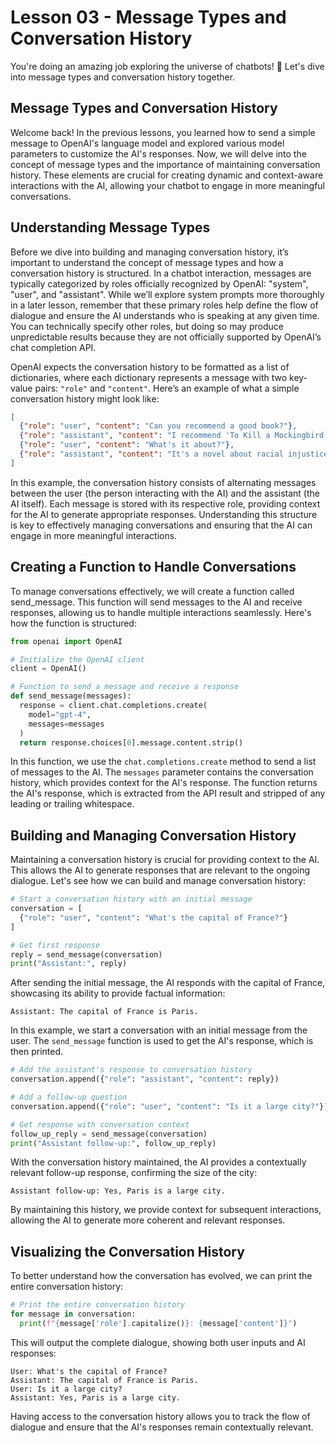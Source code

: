 # Lesson 03 - Message Types and Conversation History

You're doing an amazing job exploring the universe of chatbots! 🚀 Let's dive into message types and conversation history together.

## Message Types and Conversation History
Welcome back! In the previous lessons, you learned how to send a simple message to OpenAI's language model and explored various model parameters to customize the AI's responses. Now, we will delve into the concept of message types and the importance of maintaining conversation history. These elements are crucial for creating dynamic and context-aware interactions with the AI, allowing your chatbot to engage in more meaningful conversations.

## Understanding Message Types
Before we dive into building and managing conversation history, it’s important to understand the concept of message types and how a conversation history is structured. In a chatbot interaction, messages are typically categorized by roles officially recognized by OpenAI: "system", "user", and "assistant". While we’ll explore system prompts more thoroughly in a later lesson, remember that these primary roles help define the flow of dialogue and ensure the AI understands who is speaking at any given time. You can technically specify other roles, but doing so may produce unpredictable results because they are not officially supported by OpenAI’s chat completion API.

OpenAI expects the conversation history to be formatted as a list of dictionaries, where each dictionary represents a message with two key-value pairs: `"role"` and `"content"`. Here’s an example of what a simple conversation history might look like:

```JSON
[
  {"role": "user", "content": "Can you recommend a good book?"},
  {"role": "assistant", "content": "I recommend 'To Kill a Mockingbird' by Harper Lee."},
  {"role": "user", "content": "What's it about?"},
  {"role": "assistant", "content": "It's a novel about racial injustice and moral growth in the American South."}
]
```

In this example, the conversation history consists of alternating messages between the user (the person interacting with the AI) and the assistant (the AI itself). Each message is stored with its respective role, providing context for the AI to generate appropriate responses. Understanding this structure is key to effectively managing conversations and ensuring that the AI can engage in more meaningful interactions.

## Creating a Function to Handle Conversations
To manage conversations effectively, we will create a function called send_message. This function will send messages to the AI and receive responses, allowing us to handle multiple interactions seamlessly. Here's how the function is structured:

```Python
from openai import OpenAI

# Initialize the OpenAI client
client = OpenAI()

# Function to send a message and receive a response
def send_message(messages):
  response = client.chat.completions.create(
    model="gpt-4",
    messages=messages
  )
  return response.choices[0].message.content.strip()
```

In this function, we use the `chat.completions.create` method to send a list of messages to the AI. The `messages` parameter contains the conversation history, which provides context for the AI's response. The function returns the AI's response, which is extracted from the API result and stripped of any leading or trailing whitespace.

## Building and Managing Conversation History
Maintaining a conversation history is crucial for providing context to the AI. This allows the AI to generate responses that are relevant to the ongoing dialogue. Let's see how we can build and manage conversation history:

```Python
# Start a conversation history with an initial message
conversation = [
  {"role": "user", "content": "What's the capital of France?"}
]

# Get first response
reply = send_message(conversation)
print("Assistant:", reply)
```

After sending the initial message, the AI responds with the capital of France, showcasing its ability to provide factual information:

```Plain text
Assistant: The capital of France is Paris.
```

In this example, we start a conversation with an initial message from the user. The `send_message` function is used to get the AI's response, which is then printed.

```Python
# Add the assistant's response to conversation history
conversation.append({"role": "assistant", "content": reply})

# Add a follow-up question
conversation.append({"role": "user", "content": "Is it a large city?"})

# Get response with conversation context
follow_up_reply = send_message(conversation)
print("Assistant follow-up:", follow_up_reply)
```

With the conversation history maintained, the AI provides a contextually relevant follow-up response, confirming the size of the city:

```Plain text
Assistant follow-up: Yes, Paris is a large city.
```

By maintaining this history, we provide context for subsequent interactions, allowing the AI to generate more coherent and relevant responses.

## Visualizing the Conversation History
To better understand how the conversation has evolved, we can print the entire conversation history:

```Python
# Print the entire conversation history
for message in conversation:
  print(f"{message['role'].capitalize()}: {message['content']}")
```

This will output the complete dialogue, showing both user inputs and AI responses:

```Plain text
User: What's the capital of France?
Assistant: The capital of France is Paris.
User: Is it a large city?
Assistant: Yes, Paris is a large city.
```

Having access to the conversation history allows you to track the flow of dialogue and ensure that the AI's responses remain contextually relevant.
